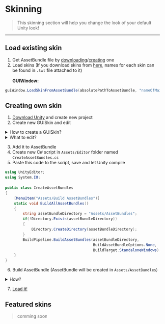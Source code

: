 
# Skinning
> This skinning section will help you change the look of your default Unity look!
----

## Load existing skin<br>


1. Get AssetBundle file by [downloading](#featured-skins)/[creating](#creating-own-skin) one
2. Load skins (If you download skins from [here](#featured-skins), names for each skin can be found in `.txt` file attached to it)<br><br>
**GUIWindow:**
```cs
guiWindow.LoadSkinFromAssetBundle(absolutePathToAssetBundle, "nameOfMainSkin", "nameOfTitleSkin");
```

## Creating own skin
1. [Download Unity](https://unity3d.com/get-unity/download) and create new project
2. Create new GUISkin and edit

<details><summary>How to create a GUISkin?</summary><blockquote>
![create a new GUISkin](../Assets/Skins/Media/how-to-create-guiskin.jpg?raw=true)
</blockquote></details>
<details><summary>What to edit?</summary><blockquote>
Download one of the existing skins and look what has been changed and play around with it<br>
If you want help with this, create a new issue, and I'll try to help!
</blockquote></details>

3. Add it to AssetBundle
4. Create new C# script in `Assets/Editor` folder named `CreateAssetBundles.cs`
5. Paste this code to the script, save and let Unity compile

```cs
using UnityEditor;
using System.IO;

public class CreateAssetBundles
{
    [MenuItem("Assets/Build AssetBundles")]
    static void BuildAllAssetBundles()
    {
        string assetBundleDirectory = "Assets/AssetBundles";
        if(!Directory.Exists(assetBundleDirectory))
        {
            Directory.CreateDirectory(assetBundleDirectory);
        }
        BuildPipeline.BuildAssetBundles(assetBundleDirectory, 
                                        BuildAssetBundleOptions.None, 
                                        BuildTarget.StandaloneWindows);
    }
}
```

6. Build AssetBundle (AssetBundle will be created in `Assets/AssetBundles`)

<details><summary>How?</summary><blockquote>
![how to build assetbundles](../Assets/Skins/Media/how-to-build-assetbundles.jpg?raw=true)
</blockquote></details>
    
7. [Load it!](#Load-existing-skin)

## Featured skins
> comming soon
